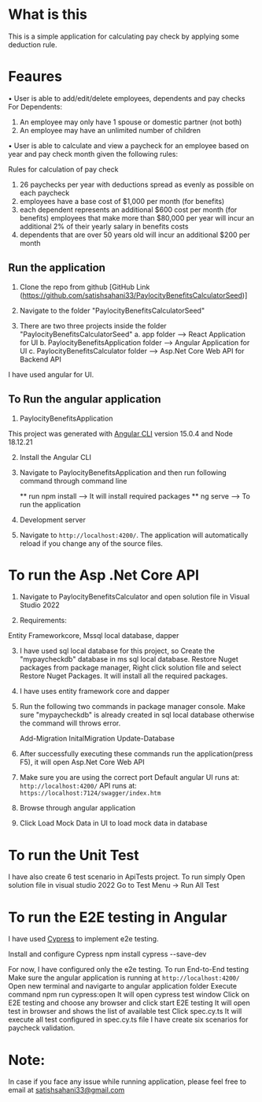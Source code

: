 # What is this
This is a simple application for calculating pay check by applying some deduction rule.

# Feaures
• User is able to add/edit/delete employees, dependents and pay checks
  For Dependents:
  1. An employee may only have 1 spouse or domestic partner (not both)
  2. An employee may have an unlimited number of children

• User is able to calculate and view a paycheck for an employee based on year and pay check month given the following rules:

 Rules for calculation of pay check
   1. 26 paychecks per year with deductions spread as evenly as possible on each paycheck
   2. employees have a base cost of $1,000 per month (for benefits)
   3. each dependent represents an additional $600 cost per month (for benefits)
  employees that make more than $80,000 per year will incur an additional 2% of their yearly salary in benefits costs
   4. dependents that are over 50 years old will incur an additional $200 per month

## Run the application

1. Clone the repo from github [GitHub Link (https://github.com/satishsahani33/PaylocityBenefitsCalculatorSeed)]

2. Navigate to the folder "PaylocityBenefitsCalculatorSeed"

3. There are two three projects inside the folder "PaylocityBenefitsCalculatorSeed"
    a. app folder --> React Application for UI
    b. PaylocityBenefitsApplication folder --> Angular Application for UI
    c. PaylocityBenefitsCalculator folder --> Asp.Net Core Web API for Backend API

I have used angular for UI.

## To Run the angular application

1. PaylocityBenefitsApplication

This project was generated with [Angular CLI](https://github.com/angular/angular-cli) version 15.0.4 and Node 18.12.21

2. Install the Angular CLI

3. Navigate to PaylocityBenefitsApplication and then run following command through command line

    ** run npm install --> It will install required packages
    ** ng serve --> To run the application
4. Development server

5. Navigate to `http://localhost:4200/`. The application will automatically reload if you change any of the source files.


# To run the Asp .Net Core API
1. Navigate to PaylocityBenefitsCalculator and open solution file in Visual Studio 2022

2. Requirements:

Entity Frameworkcore, Mssql local database, dapper

3. I have used sql local database for this project, so
      Create the "mypaycheckdb" database in ms sql local database.
      Restore Nuget packages from package manager, Right click solution file and select Restore Nuget Packages. It will install all the required packages.

4. I have uses entity framework core and dapper

5. Run the following two commands in package manager console. Make sure "mypaycheckdb" is already created in sql local database otherwise the command will throws error.

     Add-Migration InitalMigration
     Update-Database
6. After successfully executing these commands run the application(press F5), it will open Asp.Net Core Web API

7. Make sure you are using the correct port
    Default angular UI runs at: `http://localhost:4200/`
    API runs at: `https://localhost:7124/swagger/index.htm`

8. Browse through angular application

9. Click Load Mock Data in UI to load mock data in database


# To run the Unit Test 
I have also create 6 test scenario in ApiTests project.
To run simply 
    Open solution file in visual studio 2022
    Go to Test Menu -> Run All Test

# To run the E2E testing in Angular
I have used [Cypress](https://docs.cypress.io/) to implement e2e testing.

Install and configure Cypress
    npm install cypress --save-dev

For now, I have configured only the e2e testing.
To run End-to-End testing
  Make sure the angular application is running at `http://localhost:4200/`
  Open new terminal and navigarte to angular application folder
      Execute command
      npm run cypress:open
      It will open cypress test window
      Click on E2E testing and choose any browser and click start E2E testing
      It will open test in browser and shows the list of available test
      Click spec.cy.ts 
      It will execute all test configured in spec.cy.ts file
      I have create six scenarios for paycheck validation.
# Note: 
In case if you face any issue while running application, please feel free to email at satishsahani33@gmail.com


